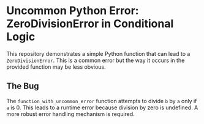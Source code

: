 # Uncommon Python Error: ZeroDivisionError in Conditional Logic

This repository demonstrates a simple Python function that can lead to a `ZeroDivisionError`. This is a common error but the way it occurs in the provided function may be less obvious.

## The Bug

The `function_with_uncommon_error` function attempts to divide `b` by `a` only if `a` is 0.  This leads to a runtime error because division by zero is undefined. A more robust error handling mechanism is required.